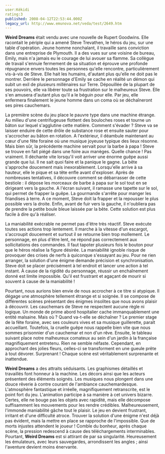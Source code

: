```yaml
---
user:Kékidi
rating:3
published: 2008-04-12T22:53:44.000Z
legacy_url: http://www.emunova.net/veda/test/2649.htm
---
```

**Weird Dreams** était vendu avec une nouvelle de Rupert Goodwins. Elle racontait le périple qui a amené Steve Trevathen, le héros du jeu, sur une table d'opération. Jeune homme nonchalant, il travaille sans conviction dans une entreprise de Plymouth. Il a des vues sur une voisine de bureau, Emily, mais n'a jamais eu le courage de lui avouer sa flamme. Sa collègue de travail s'ennuie fermement de sa situation et éprouve une profonde répugnance envers toutes les personnes qu'elle rencontre, particulièrement vis-à-vis de Steve. Elle hait les humains, d'autant plus qu'elle ne doit pas le montrer. Derrière le personnage d'Emily se cache en réalité un démon qui subit un exil de plusieurs millénaires sur Terre. Dépouillée de la plupart de ses pouvoirs, elle va libérer toute sa frustration sur le malheureux Steve. Elle s'en amusera d'autant plus qu'il a le béguin pour elle. Par jeu, elle enfermera finalement le jeune homme dans un coma où se déchaîneront ses pires cauchemars.  

  

La première scène du jeu place le pauvre type dans une machine étrange. Au milieu d'une centrifugeuse flottent des bouloches roses et tourne un bâton sur lequel s'agglutine cette matière. Comment s'évader ? Steve va se laisser enduire de cette drôle de substance rose et ensuite sauter pour s'accrocher au bâton en rotation. A l'extérieur, il déambule maintenant au cœur d'une fête foraine où une musique joyeuse typique des lieux résonne. Mais bien sûr, la précédente machine servait pour la barbe à papa ! Steve se trouve en fait piégé dans une foire aux manèges. Quelle chance ! Pas vraiment. Il déchante vite lorsqu'il voit arriver une énorme guêpe aussi grande que lui. Il ne sait quoi faire et la panique le gagne. La bête s'approche doucement mais inexorablement. Lorsqu'elle arrive à sa hauteur, elle le pique et sa tête enfle avant d'exploser. Après de nombreuses tentatives, il découvre comment se débarrasser de cette bestiole : il dépose les morceaux de barbe à papa sur le sol tout en se dirigeant vers la gauche. A l'écran suivant, il ramasse une tapette sur le sol, qui permet de frapper la guêpe. La gourmande s'arrête pour manger les friandises à terre. A ce moment, Steve doit la frapper et la repousser le plus possible vers la droite. Enfin, avant de fuir vers la gauche, il n'oubliera pas de prendre la petite boule bleue laissée par la bête. Cette solution est plus facile à dire qu'à réaliser.  

  

La maniabilité exécrable ne permet pas d'être très réactif. Steve exécute toutes ses actions trop lentement. Il marche à la vitesse d'un escargot, s'accroupit doucement et surtout il se retourne bien trop mollement. Le personnage, en plus d'être lent, ne répond pas correctement aux sollicitations des commandes. Il faut tapoter plusieurs fois le bouton pour que le héros réalise la figure désirée. La maniabilité ignoble risque de provoquer des crises de nerfs à quiconque s'essayant au jeu. Pour ne rien arranger, la solution d'une énigme demande précision et synchronisation. Steve doit se placer précisément à tel endroit et lancer une action à tel instant. À cause de la rigidité du personnage, réussir un enchaînement donné est limite impossible. Qu'il est frustrant et agaçant de mourir si souvent à cause de la maniabilité !  

  

Pourtant, nous aurions bien envie de nous accrocher à ce titre si atypique. Il dégage une atmosphère tellement étrange et si soignée. Il se compose de différentes scènes présentant des énigmes insolites que nous avons plaisir à découvrir. Les cauchemars de Steve ne respectent aucune règle ni logique. Un monde de prime abord hospitalier cache immanquablement une entité malsaine. Mais où ? Quand va-t-elle se déchaîner ? Le premier stage de la fête foraine, avec ses couleurs vives et sa musique guillerette, paraît accueillant. Toutefois, la cruelle guêpe nous rappelle bien vite que nous sommes prisonnier d'un cauchemar et non d'un rêve. Ensuite, le tableau suivant place notre malheureux comateux au sein d'un jardin à la française magnifiquement entretenu. Rien ne semble néfaste. Cependant, en approchant des jolies fleurs, celles-ci se transforment en une gueule prête à tout dévorer. Surprenant ! Chaque scène est véritablement surprenante et inattendue.  

  

**Weird Dreams** a des attraits séduisants. Les graphismes détaillés et travaillés font honneur à la machine. Les décors ainsi que les acteurs présentent des éléments soignés. Les musiques nous plongent dans une douce rêverie à contre courant de l'ambiance cauchemardesque. L'atmosphère fantastique et irréelle, magnifiquement retranscrite, est le point fort du jeu. L'animation participe à sa manière à cet univers bizarre. Certes, elle ne bouge pas les objets avec rapidité, mais elle décompose suffisamment les mouvements pour les rendre crédibles. Malheureusement, l'immonde maniabilité gâche tout le plaisir. Le jeu en devient frustrant, irritant et d'une difficulté atroce. Trouver la solution d'une énigme n'est déjà pas évident, mais la mettre en place se rapproche de l'impossible. Que de morts injustes attendent le joueur ! Comble du bonheur, après chaque scène, la pression redescend à cause des téléchargements interminables. Pourtant, **Weird Dreams** est si attirant de par sa singularité. Heureusement les émulateurs, avec leurs sauvegardes, arrondissent les angles ; ainsi l'aventure devient moins énervante.